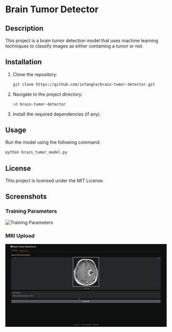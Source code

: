 # Brain Tumor Detector

## Description
This project is a brain tumor detection model that uses machine learning techniques to classify images as either containing a tumor or not.

## Installation
1. Clone the repository:
   ```bash
   git clone https://github.com/infangle/brain-tumor-detector.git
   ```
2. Navigate to the project directory:
   ```bash
   cd brain-tumor-detector
   ```
3. Install the required dependencies (if any).

## Usage
Run the model using the following command:
```bash
python brain_tumor_model.py
```

## License
This project is licensed under the MIT License.

## Screenshots

### Training Parameters
![Training Parameters](![Image](https://github.com/user-attachments/assets/ed3432ef-d9f9-4f64-bad5-b5a3bc8e0506))

### MRI Upload
![MRI Upload](MRIupload.png)
